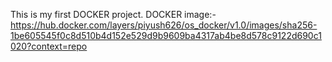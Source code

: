 This is my first DOCKER project.
DOCKER image:-
https://hub.docker.com/layers/piyush626/os_docker/v1.0/images/sha256-1be605545f0c8d510b4d152e529d9b9609ba4317ab4be8d578c9122d690c1020?context=repo
